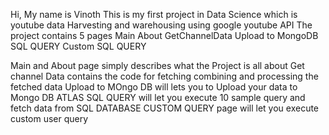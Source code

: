 Hi, My name is Vinoth
This is my first project in Data Science which is youtube data Harvesting and warehousing 
using google youtube API 
The project contains 5 pages
Main
About
GetChannelData
Upload to MongoDB
SQL QUERY
Custom SQL QUERY

Main and About page simply describes what the Project is all about
Get channel Data contains the code for fetching combining and processing the fetched data
Upload to MOngo DB will lets you to Upload your data to Mongo DB ATLAS
SQL QUERY will let you execute 10 sample query and fetch data from SQL DATABASE
CUSTOM QUERY page will let you execute custom user query